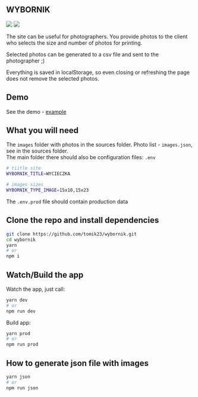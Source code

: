 ## WYBORNIK

<img src="https://img.shields.io/github/package-json/v/tomik23/wybornik"> <img src="https://img.shields.io/badge/License-MIT-green.svg">

The site can be useful for photographers. You provide photos to the client who selects the size and number of photos for printing.  

Selected photos can be generated to a csv file and sent to the photographer ;)

Everything is saved in localStorage, so even closing or refreshing the page does not remove the selected photos.

## Demo

See the demo - [example](https://tomik23.github.io/wybornik/)

## What you will need
The `images` folder with photos in the sources folder.
Photo list - `images.json`, see in the sources folder.  
The main folder there should also be configuration files: `.env`

```bash
# tiitle site
WYBORNIK_TITLE=WYCIECZKA

# images sizes
WYBORNIK_TYPE_IMAGE=15x10,15x23
```

The `.env.prod` file should contain production data

## Clone the repo and install dependencies
```bash
git clone https://github.com/tomik23/wybornik.git
cd wybornik
yarn
# or
npm i
```

## Watch/Build the app
Watch the app, just call:

```bash
yarn dev
# or
npm run dev
```

Build app:

```bash
yarn prod
# or
npm run prod
```

## How to generate json file with images
```bash
yarn json
# or
npm run json
```
